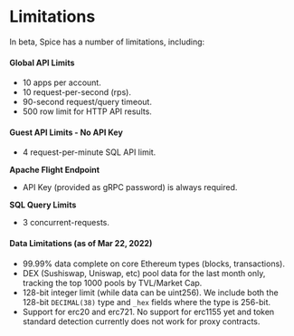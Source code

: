 # Limitations

In beta, Spice has a number of limitations, including:

#### Global API Limits

* 10 apps per account.
* 10 request-per-second (rps).
* 90-second request/query timeout.
* 500 row limit for HTTP API results.

#### Guest API Limits - No API Key

* 4 request-per-minute SQL API limit.

**Apache Flight Endpoint**

* API Key (provided as gRPC password) is always required.

**SQL Query Limits**

* 3 concurrent-requests.

#### Data Limitations (as of Mar 22, 2022)

* 99.99% data complete on core Ethereum types (blocks, transactions).
* DEX (Sushiswap, Uniswap, etc) pool data for the last month only, tracking the top 1000 pools by TVL/Market Cap.
* 128-bit integer limit (while data can be uint256). We include both the 128-bit `DECIMAL(38)` type and  `_hex` fields where the type is 256-bit.
* Support for erc20 and erc721. No support for erc1155 yet and token standard detection currently does not work for proxy contracts.
